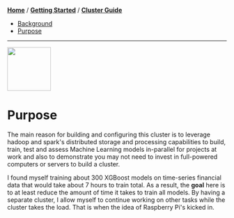 [**Home**](README.md) / [**Getting Started**](GettingStarted.md) / [**Cluster Guide**](ClusterGuide.md)

* [Background](Background.md)
* [Purpose](Purpose.md)

---

<img src="https://image.flaticon.com/icons/svg/2103/2103658.svg" width="100px" height="100px"/>


# Purpose

The main reason for building and configuring this cluster is to leverage hadoop and spark's distributed storage and processing capabilities to build, train, test and assess Machine Learning models in-parallel for projects at work and also to demonstrate you may not need to invest in full-powered computers or servers to build a cluster.

I found myself training about 300 XGBoost models on time-series financial data that would take about 7 hours to train total. As a result, the __goal__ here is to at least reduce the amount of time it takes to train all models. By having a separate cluster, I allow myself to continue working on other tasks while the cluster takes the load. That is when the idea of Raspberry Pi's kicked in.
